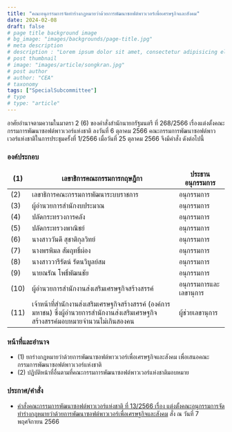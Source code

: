 ```yaml
---
title: "คณะอนุกรรมการจัดทำร่างกฎหมายว่าด้วยการพัฒนาซอฟต์พาวเวอร์เพื่อเศรษฐกิจและสังคม"
date: 2024-02-08
draft: false
# page title background image
# bg_image: "images/backgrounds/page-title.jpg"
# meta description
# description : "Lorem ipsum dolor sit amet, consectetur adipisicing elit, sed do eiusmod tempor incididunt ut labore. dolore magna aliqua. Ut enim ad minim veniam, quis nostrud."
# post thumbnail
# image: "images/article/songkran.jpg"
# post author
# author: "CEA"
# taxonomy
tags: ["SpecialSubcommittee"]
# type
# type: "article"
---
```


<style>
  td, th { border: none!important; }
</style>

อาศัยอำนาจตามความในมาตรา 2 (6) ของคำสั่งสำนักนายกรัฐมนตรี ที่ 268/2566 เรื่องแต่งตั้งคณะกรรมการพัฒนาซอฟต์พาวเวอร์แห่งชาติ ลงวันที่ 6 ตุลาคม 2566 คณะกรรมการพัฒนาซอฟต์พาวเวอร์แห่งชาติในการประชุมครั้งที่ 1/2566 เมื่อวันที่ 25 ตุลาคม 2566 จึงมีคำสั่ง ดังต่อไปนี้

### องค์ประกอบ

| (1) | เลขาธิการคณะกรรมการกฤษฎีกา | ประธานอนุกรรมการ |
| --- | --- | --- |
| (2) | เลขาธิการคณะกรรมการพัฒนาระบบราชการ | อนุกรรมการ |
| (3) | ผู้อำนวยการสำนักงบประมาณ | อนุกรรมการ |
| (4) | ปลัดกระทรวงการคลัง | อนุกรรมการ |
| (5) | ปลัดกระทรวงพาณิชย์ | อนุกรรมการ |
| (6) | นางสาววันดี สุชาติกุลวิทย์ | อนุกรรมการ |
| (7) | นางพรพิมล สัมฤทธิ์ผ่อง | อนุกรรมการ |
| (8) | นางสาววารีรัตน์ รัตนวิบูลย์สม | อนุกรรมการ |
| (9) | นายณรัณ โพธิ์พัฒนชัย | อนุกรรมการ |
| (10) | ผู้อำนวยการสำนักงานส่งเสริมเศรษฐกิจสร้างสรรค์ | อนุกรรมการและเลขานุการ |
| (11) | เจ้าหน้าที่สำนักงานส่งเสริมเศรษฐกิจสร้างสรรค์ (องค์การมหาชน) ซึ่งผู้อำนวยการสำนักงานส่งเสริมเศรษฐกิจสร้างสรรค์มอบหมายจำนวนไม่เกินสองคน| ผู้ช่วยเลขานุการ |

### หน้าที่และอำนาจ

* (1) ยกร่างกฎหมายว่าด้วยการพัฒนาซอฟต์พาวเวอร์เพื่อเศรษฐกิจและสังคม เพื่อเสนอคณะกรรมการพัฒนาซอฟต์พาวเวอร์แห่งชาติ
* (2) ปฏิบัติหน้าที่อื่นตามที่คณะกรรมการพัฒนาซอฟต์พาวเวอร์แห่งชาติมอบหมาย

### ประกาศ/คำสั่ง

* [คำสั่งคณะกรรมการพัฒนาซอฟต์พาวเวอร์แห่งชาติ ที่ 13/2566 เรื่อง แต่งตั้งคณะอนุกรรมการจัดทำร่างกฎหมายว่าด้วยการพัฒนาซอฟต์พาวเวอร์เพื่อเศรษฐกิจและสังคม](</files/คำสั่งแต่งตั้งที่ 13-2566  คณะอนุฯ จัดทำร่างกฎห.pdf>) สั่ง ณ วันที่ 7 พฤศจิกายน 2566

